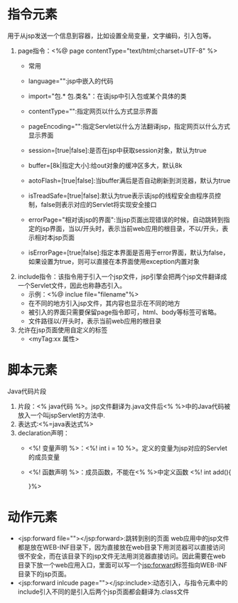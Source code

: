 # 指令元素
用于从jsp发送一个信息到容器，比如设置全局变量，文字编码，引入包等。
1. page指令：<%@ page contentType="text/html;charset=UTF-8"  %>
    * 常用
    * language="":jsp中嵌入的代码
    * import="包.* 包.类名"：在该jsp中引入包或某个具体的类
    * contentType="":指定网页以什么方式显示界面
    * pageEncoding="":指定Servlet以什么方法翻译jsp，指定网页以什么方式显示界面

    * session=[true|false]:是否在jsp中获取session对象，默认为true
    * buffer=[8k|指定大小]:给out对象的缓冲区多大，默认8k
    * aotoFlash=[true|false]:当buffer满后是否自动刷新到浏览器，默认为true
    * isTreadSafe=[true|false]:默认为true表示该jsp的线程安全由程序员控制，false则表示对应的Servlet将实现安全接口
    * errorPage="相对该jsp的界面":当jsp页面出现错误的时候，自动跳转到指定的jsp界面，当以/开头时，表示当前web应用的根目录，不以/开头，表示相对本jsp页面
    * isErrorPage=[true|false]:指定本界面是否用于error界面，默认为false，如果设置为true，则可以直接在本界面使用exception内置对象
2. include指令：该指令用于引入一个jsp文件，jsp引擎会把两个jsp文件翻译成一个Servlet文件，因此也称静态引入。
    * 示例：<%@ inclue file="filename"%>
    * 在不同的地方引入jsp文件，其内容也显示在不同的地方
    * 被引入的界面只需要保留page指令即可，html、body等标签可省略。
    * 文件路径以/开头时，表示当前web应用的根目录
3. 允许在jsp页面使用自定义的标签
    * <myTag:xx 属性>

# 脚本元素
Java代码片段
1. 片段：<% java代码 %>。jsp文件翻译为.java文件后<% %>中的Java代码被放入一个叫jspServlet的方法中.
2. 表达式:<%=java表达式%>
3. declaration声明：
    * <%! 变量声明 %>：<%! int i = 10 %>。定义的变量为jsp对应的Servlet的成员变量
    * <%! 函数声明 %>：成员函数，不能在<% %>中定义函数
        <%! int add(){

        }%>

# 动作元素
* <jsp:forward file=""></jsp:forward>:跳转到别的页面
    web应用中的jsp文件都是放在WEB-INF目录下，因为直接放在web目录下用浏览器可以直接访问很不安全，而在该目录下的jsp文件无法用浏览器直接访问。因此需要在web目录下放一个web应用入口，里面可以写一个<jsp:forward>标签指向WEB-INF目录下的jsp页面。
* <jsp:forward inlcude page=""></jsp:include>:动态引入，与指令元素中的include引入不同的是引入后两个jsp页面都会翻译为.class文件
